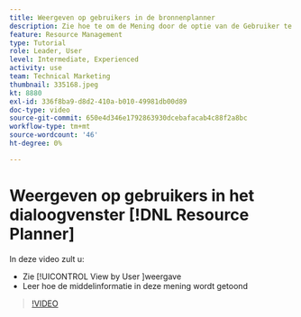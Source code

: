 ```yaml
---
title: Weergeven op gebruikers in de bronnenplanner
description: Zie hoe te om de Mening door de optie van de Gebruiker te gebruiken en hoe de middelinformatie in deze mening wordt getoond.
feature: Resource Management
type: Tutorial
role: Leader, User
level: Intermediate, Experienced
activity: use
team: Technical Marketing
thumbnail: 335168.jpeg
kt: 8880
exl-id: 336f8ba9-d8d2-410a-b010-49981db00d89
doc-type: video
source-git-commit: 650e4d346e1792863930dcebafacab4c88f2a8bc
workflow-type: tm+mt
source-wordcount: '46'
ht-degree: 0%

---
```


# Weergeven op gebruikers in het dialoogvenster [!DNL Resource Planner]

In deze video zult u:

* Zie [!UICONTROL View by User ]weergave
* Leer hoe de middelinformatie in deze mening wordt getoond


>[!VIDEO](https://video.tv.adobe.com/v/335168/?quality=12&learn=on)

